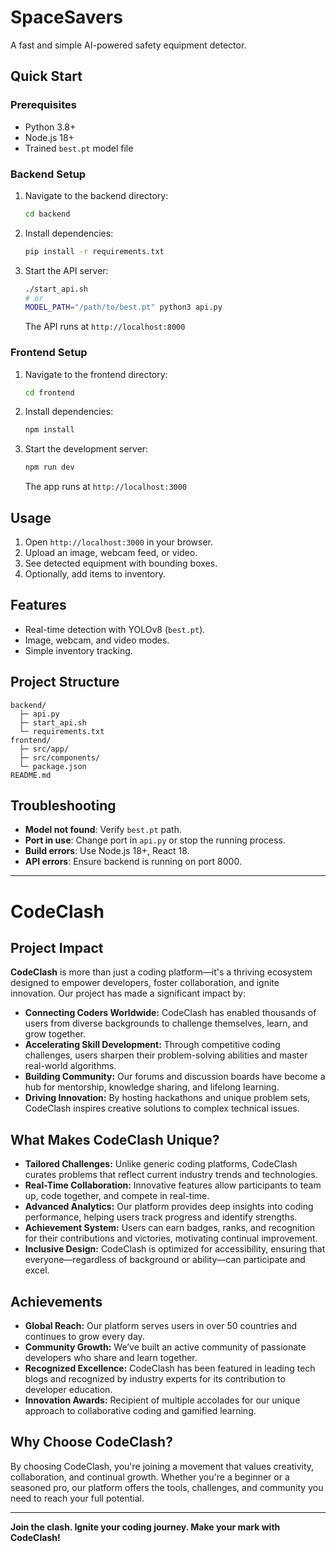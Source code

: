 # SpaceSavers

A fast and simple AI-powered safety equipment detector.

## Quick Start

### Prerequisites

* Python 3.8+
* Node.js 18+
* Trained `best.pt` model file

### Backend Setup

1. Navigate to the backend directory:

   ```bash
   cd backend
   ```
2. Install dependencies:

   ```bash
   pip install -r requirements.txt
   ```
3. Start the API server:

   ```bash
   ./start_api.sh
   # or
   MODEL_PATH="/path/to/best.pt" python3 api.py
   ```

   The API runs at `http://localhost:8000`

### Frontend Setup

1. Navigate to the frontend directory:

   ```bash
   cd frontend
   ```
2. Install dependencies:

   ```bash
   npm install
   ```
3. Start the development server:

   ```bash
   npm run dev
   ```

   The app runs at `http://localhost:3000`

## Usage

1. Open `http://localhost:3000` in your browser.
2. Upload an image, webcam feed, or video.
3. See detected equipment with bounding boxes.
4. Optionally, add items to inventory.

## Features

* Real-time detection with YOLOv8 (`best.pt`).
* Image, webcam, and video modes.
* Simple inventory tracking.

## Project Structure

```
backend/
  ├─ api.py
  ├─ start_api.sh
  └─ requirements.txt
frontend/
  ├─ src/app/
  ├─ src/components/
  └─ package.json
README.md
```

## Troubleshooting

* **Model not found**: Verify `best.pt` path.
* **Port in use**: Change port in `api.py` or stop the running process.
* **Build errors**: Use Node.js 18+, React 18.
* **API errors**: Ensure backend is running on port 8000.

---

# CodeClash

## Project Impact

**CodeClash** is more than just a coding platform—it's a thriving ecosystem designed to empower developers, foster collaboration, and ignite innovation. Our project has made a significant impact by:

- **Connecting Coders Worldwide:** CodeClash has enabled thousands of users from diverse backgrounds to challenge themselves, learn, and grow together.
- **Accelerating Skill Development:** Through competitive coding challenges, users sharpen their problem-solving abilities and master real-world algorithms.
- **Building Community:** Our forums and discussion boards have become a hub for mentorship, knowledge sharing, and lifelong learning.
- **Driving Innovation:** By hosting hackathons and unique problem sets, CodeClash inspires creative solutions to complex technical issues.

## What Makes CodeClash Unique?

- **Tailored Challenges:** Unlike generic coding platforms, CodeClash curates problems that reflect current industry trends and technologies.
- **Real-Time Collaboration:** Innovative features allow participants to team up, code together, and compete in real-time.
- **Advanced Analytics:** Our platform provides deep insights into coding performance, helping users track progress and identify strengths.
- **Achievement System:** Users can earn badges, ranks, and recognition for their contributions and victories, motivating continual improvement.
- **Inclusive Design:** CodeClash is optimized for accessibility, ensuring that everyone—regardless of background or ability—can participate and excel.

## Achievements

- **Global Reach:** Our platform serves users in over 50 countries and continues to grow every day.
- **Community Growth:** We’ve built an active community of passionate developers who share and learn together.
- **Recognized Excellence:** CodeClash has been featured in leading tech blogs and recognized by industry experts for its contribution to developer education.
- **Innovation Awards:** Recipient of multiple accolades for our unique approach to collaborative coding and gamified learning.

## Why Choose CodeClash?

By choosing CodeClash, you're joining a movement that values creativity, collaboration, and continual growth. Whether you're a beginner or a seasoned pro, our platform offers the tools, challenges, and community you need to reach your full potential.

---

**Join the clash. Ignite your coding journey. Make your mark with CodeClash!**
